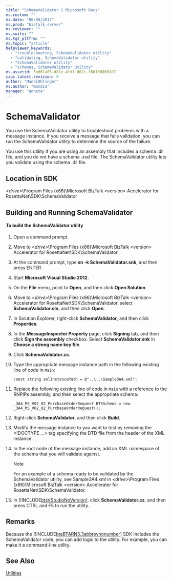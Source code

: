 ```yaml
---
title: "SchemaValidator | Microsoft Docs"
ms.custom: ""
ms.date: "06/08/2017"
ms.prod: "biztalk-server"
ms.reviewer: ""
ms.suite: ""
ms.tgt_pltfrm: ""
ms.topic: "article"
helpviewer_keywords: 
  - "troubleshooting, SchemaValidator utility"
  - "validating, SchemaValidator utility"
  - "SchemaValidator utility"
  - "schemas, SchemaValidator utility"
ms.assetid: 3bd61a03-d81e-4fd1-802c-f801000002d7
caps.latest.revision: 9
author: "MandiOhlinger"
ms.author: "mandia"
manager: "anneta"
---
```

# SchemaValidator
You use the SchemaValidator utility to troubleshoot problems with a message instance. If you receive a message that fails validation, you can run the SchemaValidator utility to determine the source of the failure.  
  
 You use this utility if you are using an assembly that includes a schema .dll file, and you do not have a schema .xsd file. The SchemaValidator utility lets you validate using the schema .dll file.  
  
## Location in SDK  
 \<*drive*\>\Program Files (x86)\Microsoft BizTalk \<version\> Accelerator for RosettaNet\SDK\SchemaValidator  
  
## Building and Running SchemaValidator  
  
#### To build the SchemaValidator utility  
  
1. Open a command prompt.  
  
2. Move to \<*drive*\>\Program Files (x86)\Microsoft BizTalk \<version\> Accelerator for RosettaNet\SDK\SchemaValidator.  
  
3. At the command prompt, type **sn -k SchemaValidator.snk**, and then press ENTER.  
  
4. Start **Microsoft Visual Studio 2012**.  
  
5. On the **File** menu, point to **Open**, and then click **Open Solution**.  
  
6. Move to \<*drive*\>\Program Files (x86)\Microsoft BizTalk \<version\> Accelerator for RosettaNet\SDK\SchemaValidator, select **SchemaValidator.sln**, and then click **Open**.  
  
7. In Solution Explorer, right-click **SchemaValidator**, and then click **Properties**.  
  
8. In the **MessageInspector Property**  page, click **Signing** tab, and then click **Sign the assembly** checkbox. Select **SchemaValidator.snk** in **Choose a strong name key file**.  
  
9. Click **SchemaValidator.cs**.  
  
10. Type the appropriate message instance path in the following existing line of code in `Main`:  
  
    ```  
    const string xmlInstancePath = @"..\..\Sample3A4.xml";  
    ```  
  
11. Replace the following existing line of code in `Main` with a reference to the RNPIPs assembly, and then select the appropriate schema:  
  
    ```  
    _3A4_MS_V02_02_PurchaseOrderRequest BTSSchema = new _3A4_MS_V02_02_PurchaseOrderRequest();  
    ```  
  
12. Right-click **SchemaValidator**, and then click **Build**.  
  
13. Modify the message instance to you want to test by removing the \<\!DOCTYPE …\> tag specifying the DTD file from the header of the XML instance.  
  
14. In the root node of the message instance, add an XML namespace of the schema that you will validate against.  
  
    > [!NOTE]
    >  For an example of a schema ready to be validated by the SchemaValidator utility, see Sample3A4.xml in \<*drive*\>\Program Files (x86)\Microsoft BizTalk \<version\> Accelerator for RosettaNet\SDK\SchemaValidator.  
  
15. In [!INCLUDE[btsVStudioNoVersion](../../includes/btsvstudionoversion-md.md)], click **SchemaValidator.cs**, and then press CTRL and F5 to run the utility.  
  
## Remarks  
 Because the [!INCLUDE[btaBTARN3.3abbrevnonumber](../../includes/btabtarn3-3abbrevnonumber-md.md)] SDK includes the SchemaValidator code, you can add logic to the utility. For example, you can make it a command-line utility.  
  
## See Also  
 [Utilities](../../adapters-and-accelerators/accelerator-rosettanet/utilities1.md)
